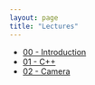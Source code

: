 ```yaml
---
layout: page
title: "Lectures"
---
```


- [00 - Introduction](00-introduction)
- [01 - C++](01-cpp1)
- [02 - Camera](02-camera)
